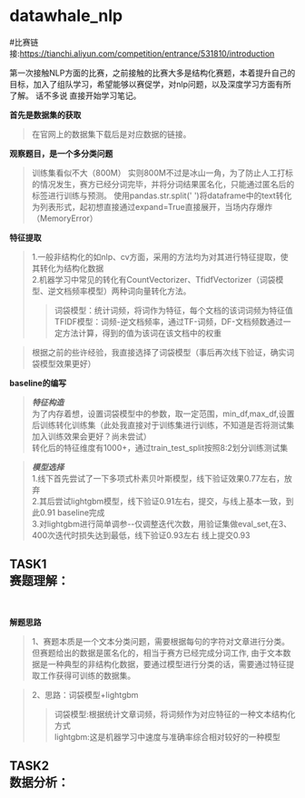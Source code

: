 # datawhale_nlp
#比赛链接:https://tianchi.aliyun.com/competition/entrance/531810/introduction

第一次接触NLP方面的比赛，之前接触的比赛大多是结构化赛题，本着提升自己的目标，加入了组队学习，希望能够以赛促学，对nlp问题，以及深度学习方面有所了解。
话不多说 直接开始学习笔记。

**首先是数据集的获取**
>在官网上的数据集下载后是对应数据的链接。

**观察题目，是一个多分类问题**
>训练集看似不大（800M） 实则800M不过是冰山一角，为了防止人工打标的情况发生，赛方已经分词完毕，并将分词结果匿名化，只能通过匿名后的标签进行训练与预测。
>使用pandas.str.split(' ')将dataframe中的text转化为列表形式，起初想直接通过expand=True直接展开，当场内存爆炸（MemoryError）

**特征提取**
>1.一般非结构化的如nlp、cv方面，采用的方法均为对其进行特征提取，使其转化为结构化数据<br>
>2.机器学习中常见的转化有CountVectorizer、TfidfVectorizer（词袋模型、逆文档频率模型）两种词向量转化方法。
>>词袋模型：统计词频，将词作为特征，每个文档的该词词频为特征值<br>
>>TFIDF模型：词频-逆文档频率，通过TF-词频，DF-文档频数通过一定方法计算，得到的值为该词在该文档中的权重

>根据之前的些许经验，我直接选择了词袋模型（事后再次线下验证，确实词袋模型效果更好）

**baseline的编写**
>***特征构造***
<br>为了内存着想，设置词袋模型中的参数，取一定范围，min_df,max_df,设置后训练转化训练集（此处我直接对于训练集进行训练，不知道是否将测试集加入训练效果会更好？尚未尝试）
<br>转化后的特征维度有1000+，通过train_test_split按照8:2划分训练测试集

>***模型选择***
<br>1.线下首先尝试了一下多项式朴素贝叶斯模型，线下验证效果0.77左右，放弃
<br>2.其后尝试lightgbm模型，线下验证0.91左右，提交，与线上基本一致，到此0.91 baseline完成
<br>3.对lightgbm进行简单调参--仅调整迭代次数，用验证集做eval_set,在3、400次迭代时损失达到最低，线下验证0.93左右 线上提交0.93


TASK1
<br>赛题理解：
----
<br>

**解题思路**

>1、赛题本质是一个文本分类问题，需要根据每句的字符对文章进行分类。但赛题给出的数据是匿名化的，相当于赛方已经完成分词工作,
由于文本数据是一种典型的非结构化数据，要通过模型进行分类的话，需要通过特征提取工作获得可训练的数据集。

>2、思路：词袋模型+lightgbm
>>词袋模型:根据统计文章词频，将词频作为对应特征的一种文本结构化方式
<br>lightgbm:这是机器学习中速度与准确率综合相对较好的一种模型

TASK2
<br>数据分析：
---
<br>
